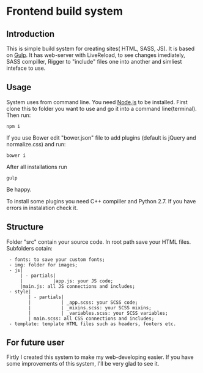 # Frontend build system

## Introduction
This is simple build system for creating sites( HTML, SASS, JS). It is based on [Gulp](http://gulpjs.com/). It has web-server with LiveReload, to see changes imediately, SASS compiller, Rigger to "include" files one into another and simliest inteface to use.

## Usage
System uses from command line. You need [Node.js](https://nodejs.org) to be installed.
First clone this to folder you want to use and go it into a command line(terminal).
Then run:

    npm i

If you use Bower edit "bower.json" file to add plugins (default is jQuery and normalize.css) and run:

    bower i

After all installations run

    gulp

Be happy.

To install some plugins you need C++ compiller and Python 2.7. If you have errors in instalation check it.

## Structure
Folder "src" contain your source code.
In root path save your HTML files.
Subfolders cotain:

     - fonts: to save your custom fonts;
     - img: folder for images;
     - js|
         | - partials|
         |           |app.js: your JS code;
         |main.js: all JS connections and includes;
     - style|
            | - partials|
            |           | _app.scss: your SCSS code;
            |           | _mixins.scss: your SCSS mixins;
            |           | _variables.scss: your SCSS variables;
            | main.scss: all CSS connections and includes;
     - template: template HTML files such as headers, footers etc.

## For future user
Firtly I created this system to make my web-developing easier. If you have some improvements of this system, I'll be very glad to see it.
